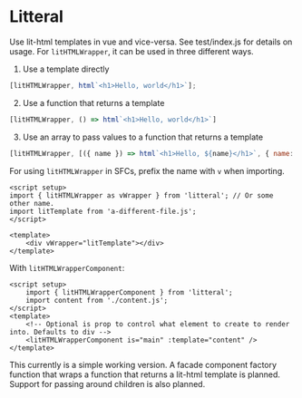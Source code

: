 # Litteral

Use lit-html templates in vue and vice-versa. See test/index.js for details on usage. For `litHTMLWrapper`, it can be used in three different ways.
1. Use a template directly
```js
[litHTMLWrapper, html`<h1>Hello, world</h1>`];
```
2. Use a function that returns a template
```js
[litHTMLWrapper, () => html`<h1>Hello, world</h1>`]
```
3. Use an array to pass values to a function that returns a template
```js
[litHTMLWrapper, [({ name }) => html`<h1>Hello, ${name}</h1>`, { name: 'Alice' }]]
```

For using `litHTMLWrapper` in SFCs, prefix the name with `v` when importing.
```vue
<script setup>
import { litHTMLWrapper as vWrapper } from 'litteral'; // Or some other name.
import litTemplate from 'a-different-file.js';
</script>

<template>
    <div vWrapper="litTemplate"></div>
</template>
```

With `litHTMLWrapperComponent`:
```vue
<script setup>
    import { litHTMLWrapperComponent } from 'litteral';
    import content from './content.js';
</script>
<template>
    <!-- Optional is prop to control what element to create to render into. Defaults to div -->
    <litHTMLWrapperComponent is="main" :template="content" />
</template>
```

This currently is a simple working version. A facade component factory function that wraps a function that returns a lit-html template is planned. Support for passing around children is also planned.